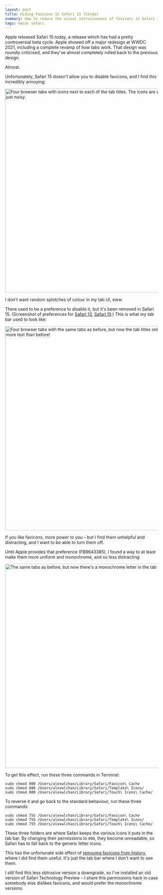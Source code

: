 ```yaml
---
layout: post
title: Hiding favicons in Safari 15 (kinda)
summary: How to reduce the visual intrusiveness of favicons in Safari 15.
tags: macos safari
---
```


Apple released Safari 15 today, a release which has had a pretty controversial beta cycle.
Apple showed off a major redesign at WWDC 2021, including a complete revamp of how tabs work.
That design was roundly criticised, and they've almost completely rolled back to the previous design.

Almost.

Unfortunately, Safari 15 doesn't allow you to disable favicons, and I find this incredibly annoying:

<img src="/images/2021/safari_15_tabs_eww.png" style="width: 670px;" alt="Four browser tabs with icons next to each of the tab titles. The icons are all different colours and just noisy.">

I don't want random splotches of colour in my tab UI, eww.

There used to be a preference to disable it, but it's been removed in Safari 15.
(Screenshot of preferences for [Safari 13](/images/2021/safari_13_preferences.png), [Safari 15](/images/2021/safari_15_preferences.png).)
This is what my tab bar used to look like:

<img src="/images/2021/safari_13_tabs_notitle.png" style="width: 670px;" alt="Four browser tabs with the same tabs as before, but now the tab titles only have text. And there's more text than before!">

If you like favicons, more power to you – but I find them unhelpful and distracting, and I want to be able to turn them off.

Until Apple provides that preference (FB9643385), I found a way to at least make them more uniform and monochrome, and so less distracting:

<img src="/images/2021/safari_15_monochrome.png" style="width: 670px;" alt="The same tabs as before, but now there's a monochrome letter in the tab titles.">

To get this effect, run these three commands in Terminal:

```
sudo chmod 000 /Users/alexwlchan/Library/Safari/Favicon\ Cache
sudo chmod 000 /Users/alexwlchan/Library/Safari/Template\ Icons/
sudo chmod 000 /Users/alexwlchan/Library/Safari/Touch\ Icons\ Cache/
```

To reverse it and go back to the standard behaviour, run these three commands:

```
sudo chmod 755 /Users/alexwlchan/Library/Safari/Favicon\ Cache
sudo chmod 755 /Users/alexwlchan/Library/Safari/Template\ Icons/
sudo chmod 755 /Users/alexwlchan/Library/Safari/Touch\ Icons\ Cache/
```

These three folders are where Safari keeps the various icons it puts in the tab bar.
By changing their permissions to `000`, they become unreadable, so Safari has to fall back to the generic letter icons.

This has the unfortunate side effect of [removing favicons from history](/images/2021/safari_monochrome_history.png), where I did find them useful.
It's just the tab bar where I don't want to see them.

I still find this less obtrusive version a downgrade, so I've installed an old version of Safari Technology Preview – I share this permissions hack in case somebody else dislikes favicons, and would prefer the monochrome versions.
